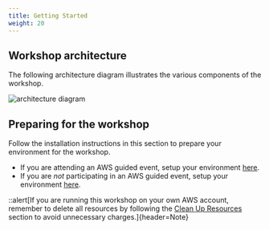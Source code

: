 ```yaml
---
title: Getting Started
weight: 20
---
```


## Workshop architecture

The following architecture diagram illustrates the various components of the workshop.

![architecture diagram](/static/images/introduction/architecture.png)
## Preparing for the workshop

Follow the installation instructions in this section to prepare your environment for the workshop.

- If you are attending an AWS guided event, setup your environment [here](/02-getting-started/01-aws-event).
- If you are _not_ participating in an AWS guided event, setup your environment [here](/02-getting-started/02-own-account).

::alert[If you are running this workshop on your own AWS account, remember to delete all resources by following the [Clean Up Resources](/90-cleanup) section to avoid unnecessary charges.]{header=Note}
